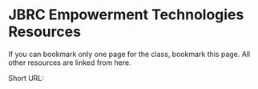 # JBRC Empowerment Technologies Resources

If you can bookmark only one page for the class, bookmark this page. All other resources are linked from here.

Short URL: 
